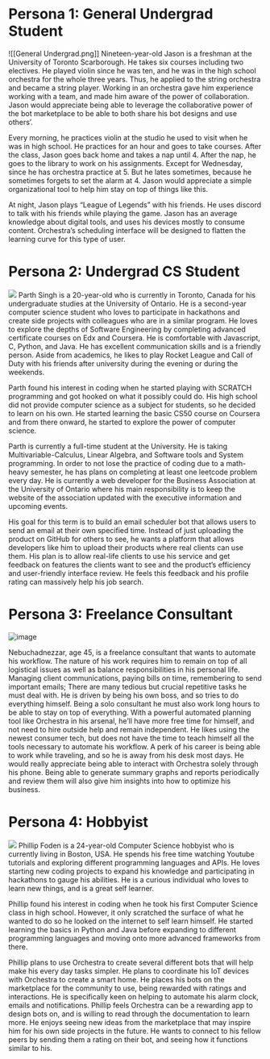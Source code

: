 # Persona 1: General Undergrad Student
![[General Undergrad.png]]
Nineteen-year-old Jason is a freshman at the University of Toronto Scarborough. He takes six courses including two electives. He played violin since he was ten, and he was in the high school orchestra for the whole three years. Thus, he applied to the string orchestra and became a string player. Working in an orchestra gave him experience working with a team, and made him aware of the power of collaboration. Jason would appreciate being able to leverage the collaborative power of the bot marketplace to be able to both share his bot designs and use others’. 

Every morning, he practices violin at the studio he used to visit when he was in high school. He practices for an hour and goes to take courses. After the class, Jason goes back home and takes a nap until 4. After the nap, he goes to the library to work on his assignments. Except for Wednesday, since he has orchestra practice at 5. But he lates sometimes, because he sometimes forgets to set the alarm at 4. Jason would appreciate a simple organizational tool to help him stay on top of things like this.

At night, Jason plays “League of Legends” with his friends. He uses discord to talk with his friends while playing the game. Jason has an average knowledge about digital tools, and uses his devices mostly to consume content. Orchestra’s scheduling interface will be designed to flatten the learning curve for this type of user.

# Persona 2: Undergrad CS Student
![](https://lh3.googleusercontent.com/oIpRuln84Y3Epro86lPZ4EcOfkbbEGRY3RIv0oa19f5XablPcJewY7gB3tCfIwmgwH1b3pzn1Kr3rs1MxEUItzIJsJrGuQKT7TEsvymtUcQG7S-n8ichxhcjWYq10DDVY7SsYIWQcqgU00-W9g)
Parth Singh is a 20-year-old who is currently in Toronto, Canada for his undergraduate studies at the University of Ontario. He is a second-year computer science student who loves to participate in hackathons and create side projects with colleagues who are in a similar program. He loves to explore the depths of Software Engineering by completing advanced certificate courses on Edx and Coursera. He is comfortable with Javascript, C, Python, and Java. He has excellent communication skills and is a friendly person. Aside from academics, he likes to play Rocket League and Call of Duty with his friends after university during the evening or during the weekends.

Parth found his interest in coding when he started playing with SCRATCH programming and got hooked on what it possibly could do. His high school did not provide computer science as a subject for students, so he decided to learn on his own. He started learning the basic CS50 course on Coursera and from there onward, he started to explore the power of computer science.

Parth is currently a full-time student at the University. He is taking Multivariable-Calculus, Linear Algebra, and Software tools and System programming. In order to not lose the practice of coding due to a math-heavy semester, he has plans on completing at least one leetcode problem every day. He is currently a web developer for the Business Association at the University of Ontario where his main responsibility is to keep the website of the association updated with the executive information and upcoming events.

His goal for this term is to build an email scheduler bot that allows users to send an email at their own specified time. Instead of just uploading the product on GitHub for others to see, he wants a platform that allows developers like him to upload their products where real clients can use them. His plan is to allow real-life clients to use his service and get feedback on features the clients want to see and the product’s efficiency and user-friendly interface review. He feels this feedback and his profile rating can massively help his job search.  

# Persona 3: Freelance Consultant
![image](https://lh5.googleusercontent.com/bvh_bwOjT6X63_MsT_JE8l7VWZtPk0kqDXau1tBl5BHHhtBVO-29znY4-XuuH6jVqNw4gsxtmOve5yOkvBHiSpYIxyIWomvTp-7WLD_63SjYVQJeWEgC5cmS8QiUJmNG0Tup5t93oxM9vkrlcg)

Nebuchadnezzar, age 45, is a freelance consultant that wants to automate his workflow. The nature of his work requires him to remain on top of all logistical issues as well as balance responsibilities in his personal life. Managing client communications, paying bills on time, remembering to send important emails; There are many tedious but crucial repetitive tasks he must deal with.
He is driven by being his own boss, and so tries to do everything himself.
Being a solo consultant he must also work long hours to be able to stay on top of everything. With a powerful automated planning tool like Orchestra in his arsenal, he’ll have more free time for himself, and not need to hire outside help and remain independent.
He likes using the newest consumer tech, but does not have the time to teach himself all the tools necessary to automate his workflow. A perk of his career is being able to work while traveling, and so he is away from his desk most days. He would really appreciate being able to interact with Orchestra solely through his phone. Being able to generate summary graphs and reports periodically and review them will also give him insights into how to optimize his business. 
# Persona 4: Hobbyist
![](https://lh6.googleusercontent.com/68Mfcg3qRDCMOt69uSXYnhWxjWPuIKnKpqPXtSpddt9bBerBBk6QY1YyO5pAz0Hl6qTJs7LwwTVbo7yHG5zyUkQloXGOQV7Gy6Rhk65qIYpmKwAwZ7NqxruifKU9wHfkUdJ3FfIK0khRpe2lEg)
Phillip Foden is a 24-year-old Computer Science hobbyist who is currently living in Boston, USA. He spends his free time watching Youtube tutorials and exploring different programming languages and APIs. He loves starting new coding projects to expand his knowledge and participating in hackathons to gauge his abilities. He is a curious individual who loves to learn new things, and is a great self learner. 

Phillip found his interest in coding when he took his first Computer Science class in high school. However, it only scratched the surface of what he wanted to do so he looked on the internet to self learn himself. He started learning the basics in Python and Java before expanding to different programming languages and moving onto more advanced frameworks from there.

Phillip plans to use Orchestra to create several different bots that will help make his every day tasks simpler. He plans to coordinate his IoT devices with Orchestra to create a smart home. He places his bots on the marketplace for the community to use, being rewarded with ratings and interactions. He is specifically keen on helping to automate his alarm clock, emails and notifications. Phillip feels Orchestra can be a rewarding app to design bots on, and is willing to read through the documentation to learn more. He enjoys seeing new ideas from the marketplace that may inspire him for his own side projects in the future. He wants to connect to his fellow peers by sending them a rating on their bot, and seeing how it functions similar to his.

